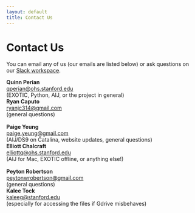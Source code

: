 ```yaml
---
layout: default
title: Contact Us
---
```


# Contact Us

You can email any of us (our emails are listed below) or ask questions on our [Slack workspace](https://join.slack.com/t/exoplanetrese-nug2480/shared_invite/zt-d63jj8jl-WFWgC0P9mOBvDLbJEvo5EQ). <!--Invite expires May 1--> 

<div class="light-box">
<div class="row">
    <div class="column">
        <strong>Quinn Perian</strong><br><a href="mailto:qperian@ohs.stanford.edu">qperian@ohs.stanford.edu</a><br>
        (EXOTIC, Python, AIJ, or the project in general)
    </div>
    <div class="column">
        <strong>Ryan Caputo</strong><br><a href="mailto:ryanjc314@gmail.com">ryanjc314@gmail.com</a><br>
        (general questions)
    </div>
</div>


<div class="row" style="margin-top:1rem">
    <div class="column">
        <strong>Paige Yeung</strong><br><a href="mailto:paige.yeung@gmail.com">paige.yeung@gmail.com</a><br>
        (AIJ/DS9 on Catalina, website updates, general questions)
    </div>
    <div class="column">
        <strong>Elliott Chalcraft</strong><br><a href="mailto:elliottq@ohs.stanford.edu">elliottq@ohs.stanford.edu</a><br>
        (AIJ for Mac, EXOTIC offline, or anything else!)
    </div>
</div>


<div class="row" style="margin-top:1rem">
    <div class="column">
        <strong>Peyton Robertson</strong><br><a href="mailto:peytonwrobertson@gmail.com">peytonwrobertson@gmail.com</a><br>
        (general questions)
    </div>
    <div class="column">
        <strong>Kalee Tock</strong><br><a href="mailto:kaleeg@stanford.edu">kaleeg@stanford.edu</a><br>
        (especially for accessing the files if Gdrive misbehaves)
    </div>
</div>
</div>

<!-- <form name="contact" method="post" data-netlify="true">
    <label for="name">Name <font color="red">*</font></label>
    <input type="text" id="name" name="name" required>
    <label for="email">Email <font color="red">*</font></label>
    <input type="email" id="email" name="email" required>
    <label for="subject">Subject <font color="red">*</font></label>
    <input type="text" id="subject" name="subject" required>
    <label for="message">Message <font color="red">*</font></label>
    <textarea id="message" name="message" style="height:10rem" required></textarea>
    <center><input type="submit" id="contact-form-submit" value="Submit" style="font-size:1rem"></center>
</form> -->